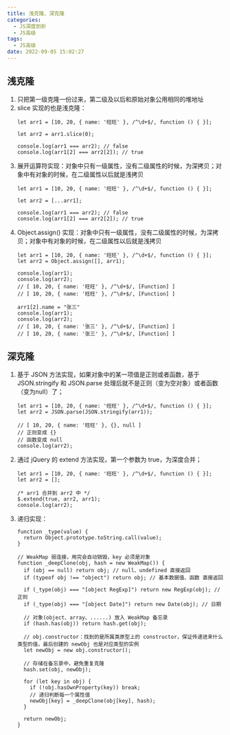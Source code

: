```yaml
---
title: 浅克隆、深克隆
categories:
  - JS深度剖析
  - JS高级
tags:
  - JS高级
date: 2022-09-05 15:02:27
---
```


## 浅克隆
1. 只把第一级克隆一份过来，第二级及以后和原始对象公用相同的堆地址
2. slice 实现的也是浅克隆：
    ```JS
    let arr1 = [10, 20, { name: '旺旺' }, /^\d+$/, function () { }];
		
    let arr2 = arr1.slice(0);
    
    console.log(arr1 === arr2); // false
    console.log(arr1[2] === arr2[2]); // true
    ```
3. 展开运算符实现：对象中只有一级属性，没有二级属性的时候，为深拷贝；对象中有对象的时候，在二级属性以后就是浅拷贝
    ```JS
    let arr1 = [10, 20, { name: '旺旺' }, /^\d+$/, function () { }];
    
    let arr2 = [...arr1];
    
    console.log(arr1 === arr2); // false
    console.log(arr1[2] === arr2[2]); // true
    ```
4. Object.assign() 实现：对象中只有一级属性，没有二级属性的时候，为深拷贝；对象中有对象的时候，在二级属性以后就是浅拷贝
    ```JS
    let arr1 = [10, 20, { name: '旺旺' }, /^\d+$/, function () { }];
    let arr2 = Object.assign([], arr1);
    
    console.log(arr1);
    console.log(arr2);
    // [ 10, 20, { name: '旺旺' }, /^\d+$/, [Function] ]
    // [ 10, 20, { name: '旺旺' }, /^\d+$/, [Function] ]
    
    arr1[2].name = "张三"
    console.log(arr1);
    console.log(arr2);
    // [ 10, 20, { name: '张三' }, /^\d+$/, [Function] ]
    // [ 10, 20, { name: '张三' }, /^\d+$/, [Function] ]
    ```

## 深克隆
1. 基于 JSON 方法实现，如果对象中的某一项值是正则或者函数，基于 JSON.stringify 和 JSON.parse 处理后就不是正则（变为空对象）或者函数（变为null）了；
    ```JS
    let arr1 = [10, 20, { name: '旺旺' }, /^\d+$/, function () { }];
    let arr2 = JSON.parse(JSON.stringify(arr1));
			
    // [ 10, 20, { name: '旺旺' }, {}, null ]
    // 正则变成 {}
    // 函数变成 null
    console.log(arr2);
    ```
2. 通过 jQuery 的 extend 方法实现，第一个参数为 true，为深度合并；
    ```JS
    let arr1 = [10, 20, { name: '旺旺' }, /^\d+$/, function () { }];
    let arr2 = [];
    
    /* arr1 合并到 arr2 中 */
    $.extend(true, arr2, arr1);
    console.log(arr2);
    ```
3. 递归实现：
    ```JS
    function _type(value) {
      return Object.prototype.toString.call(value);
    }

    // WeakMap 弱连接，用完会自动销毁，key 必须是对象
    function _deepClone(obj, hash = new WeakMap()) {
      if (obj == null) return obj; // null、undefined 直接返回
      if (typeof obj !== "object") return obj; // 基本数据值、函数 直接返回

      if (_type(obj) === "[object RegExp]") return new RegExp(obj); // 正则
      if (_type(obj) === "[object Date]") return new Date(obj); // 日期

      // 对象(object、array、......) 放入 WeakMap 备忘录
      if (hash.has(obj)) return hash.get(obj);

      // obj.constructor：找到的是所属类原型上的 constructor，保证传递进来什么类型的值，最后创建的 newObj 也是对应类型的实例
      let newObj = new obj.constructor();

      // 存储在备忘录中，避免重复克隆
      hash.set(obj, newObj);

      for (let key in obj) {
        if (!obj.hasOwnProperty(key)) break;
        // 递归判断每一个属性值
        newObj[key] = _deepClone(obj[key], hash);
      }

      return newObj;
    }
    ```